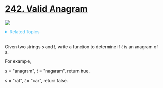 # [242. Valid Anagram](https://leetcode.com/problems/valid-anagram/description/)

![](https://img.shields.io/badge/Difficulty-Easy-green.svg)

<details>
<summary style="color:#4FC3F7">Related Topics</summary>

* [`Hash Table`](https://leetcode.com/tag/hash-table/)
* [`Sort`](https://leetcode.com/tag/sort/)

</details>
<br />

Given two strings _s_ and _t_, write a function to determine if _t_ is an anagram of _s_.

For example,           

_s_ = "anagram", _t_ = "nagaram", return true.

_s_ = "rat", _t_ = "car", return false.